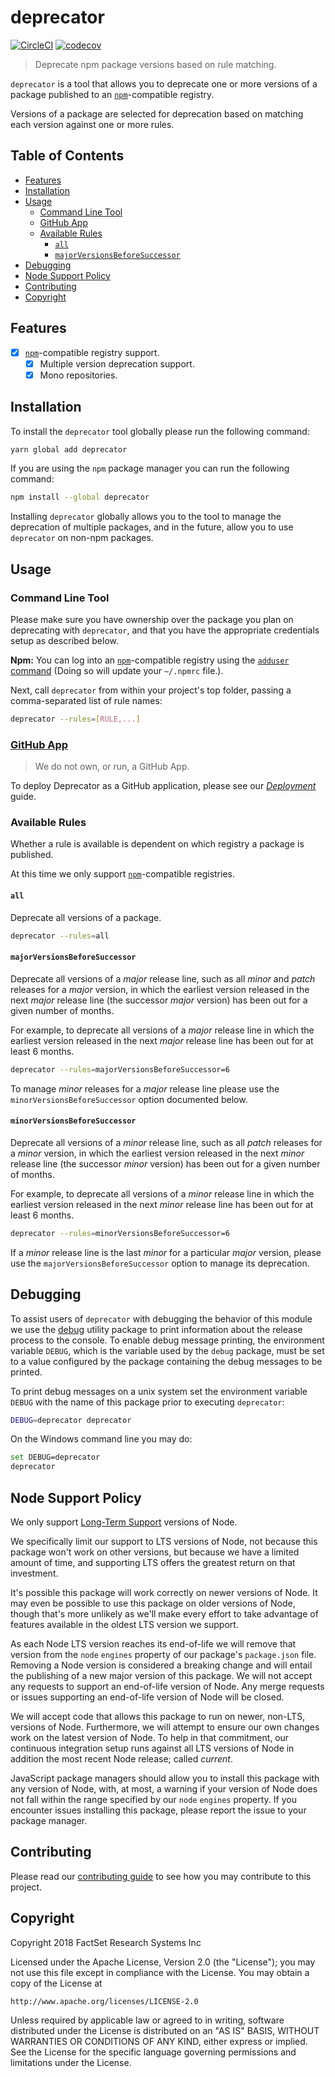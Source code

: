 # deprecator

[![CircleCI](https://circleci.com/gh/factset/deprecator.svg?style=svg)](https://circleci.com/gh/factset/deprecator)
[![codecov](https://codecov.io/gh/factset/deprecator/branch/master/graph/badge.svg)](https://codecov.io/gh/factset/deprecator)

> Deprecate npm package versions based on rule matching.

`deprecator` is a tool that allows you to deprecate one or more versions of a package published to an [`npm`](https://npmjs.com)-compatible registry.

Versions of a package are selected for deprecation based on matching each version against one or more rules.

## Table of Contents
<!-- START doctoc generated TOC please keep comment here to allow auto update -->
<!-- DON'T EDIT THIS SECTION, INSTEAD RE-RUN doctoc TO UPDATE -->


- [Features](#features)
- [Installation](#installation)
- [Usage](#usage)
  - [Command Line Tool](#command-line-tool)
  - [GitHub App](#github-app)
  - [Available Rules](#available-rules)
    - [`all`](#all)
    - [`majorVersionsBeforeSuccessor`](#majorversionsbeforesuccessor)
- [Debugging](#debugging)
- [Node Support Policy](#node-support-policy)
- [Contributing](#contributing)
- [Copyright](#copyright)

<!-- END doctoc generated TOC please keep comment here to allow auto update -->

## Features

* [x] [`npm`](https://npmjs.com)-compatible registry support.
  * [x] Multiple version deprecation support.
  * [x] Mono repositories.

## Installation

To install the `deprecator` tool globally please run the following command:

```bash
yarn global add deprecator
```

If you are using the `npm` package manager you can run the following command:

```bash
npm install --global deprecator
```

Installing `deprecator` globally allows you to the tool to manage the deprecation of multiple packages, and in the future, allow you to use `deprecator` on non-npm packages.

## Usage

### Command Line Tool

Please make sure you have ownership over the package you plan on deprecating with `deprecator`, and that you have the appropriate credentials setup as described below.

**Npm:** You can log into an [`npm`](https://npmjs.com)-compatible registry using the [`adduser` command](https://docs.npmjs.com/cli/adduser) (Doing so will update your `~/.npmrc` file.).

Next, call `deprecator` from within your project's top folder, passing a comma-separated list of rule names:

```bash
deprecator --rules=[RULE,...]
```

### [GitHub App](https://developer.github.com/apps/)

> We do not own, or run, a GitHub App.

To deploy Deprecator as a GitHub application, please see our [_Deployment_](./DEPLOYMENT.MD) guide.

### Available Rules

Whether a rule is available is dependent on which registry a package is published.

At this time we only support [`npm`](https://npmjs.com)-compatible registries.

#### `all`

Deprecate all versions of a package.

```bash
deprecator --rules=all
```

#### `majorVersionsBeforeSuccessor`

Deprecate all versions of a _major_ release line, such as all _minor_ and _patch_ releases for a _major_ version, in which the earliest version released in the next _major_ release line (the successor _major_ version) has been out for a given number of months.

For example, to deprecate all versions of a _major_ release line in which the earliest version released in the next _major_ release line has been out for at least 6 months.

```bash
deprecator --rules=majorVersionsBeforeSuccessor=6
```

To manage _minor_ releases for a _major_ release line please use the `minorVersionsBeforeSuccessor` option documented below.

#### `minorVersionsBeforeSuccessor`

Deprecate all versions of a _minor_ release line, such as all _patch_ releases for a _minor_ version, in which the earliest version released in the next _minor_ release line (the successor _minor_ version) has been out for a given number of months.

For example, to deprecate all versions of a _minor_ release line in which the earliest version released in the next _minor_ release line has been out for at least 6 months.

```bash
deprecator --rules=minorVersionsBeforeSuccessor=6
```

If a _minor_ release line is the last _minor_ for a particular _major_ version, please use the `majorVersionsBeforeSuccessor` option to manage its deprecation.

## Debugging

To assist users of `deprecator` with debugging the behavior of this module we use the [debug](https://www.npmjs.com/package/debug) utility package to print information about the release process to the console. To enable debug message printing, the environment variable `DEBUG`, which is the variable used by the `debug` package, must be set to a value configured by the package containing the debug messages to be printed.

To print debug messages on a unix system set the environment variable `DEBUG` with the name of this package prior to executing `deprecator`:

```bash
DEBUG=deprecator deprecator
```

On the Windows command line you may do:

```bash
set DEBUG=deprecator
deprecator
```

## Node Support Policy

We only support [Long-Term Support](https://github.com/nodejs/LTS) versions of Node.

We specifically limit our support to LTS versions of Node, not because this package won't work on other versions, but because we have a limited amount of time, and supporting LTS offers the greatest return on that investment.

It's possible this package will work correctly on newer versions of Node. It may even be possible to use this package on older versions of Node, though that's more unlikely as we'll make every effort to take advantage of features available in the oldest LTS version we support.

As each Node LTS version reaches its end-of-life we will remove that version from the `node` `engines` property of our package's `package.json` file. Removing a Node version is considered a breaking change and will entail the publishing of a new major version of this package. We will not accept any requests to support an end-of-life version of Node. Any merge requests or issues supporting an end-of-life version of Node will be closed.

We will accept code that allows this package to run on newer, non-LTS, versions of Node. Furthermore, we will attempt to ensure our own changes work on the latest version of Node. To help in that commitment, our continuous integration setup runs against all LTS versions of Node in addition the most recent Node release; called _current_.

JavaScript package managers should allow you to install this package with any version of Node, with, at most, a warning if your version of Node does not fall within the range specified by our `node` `engines` property. If you encounter issues installing this package, please report the issue to your package manager.

## Contributing

Please read our [contributing guide](https://github.com/factset/deprecator/blob/master/CONTRIBUTING.md) to see how you may contribute to this project.

## Copyright

Copyright 2018 FactSet Research Systems Inc

Licensed under the Apache License, Version 2.0 (the "License");
you may not use this file except in compliance with the License.
You may obtain a copy of the License at

    http://www.apache.org/licenses/LICENSE-2.0

Unless required by applicable law or agreed to in writing, software
distributed under the License is distributed on an "AS IS" BASIS,
WITHOUT WARRANTIES OR CONDITIONS OF ANY KIND, either express or implied.
See the License for the specific language governing permissions and
limitations under the License.
